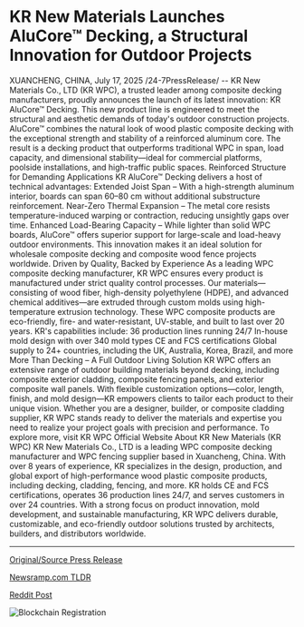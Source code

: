 # KR New Materials Launches AluCore™ Decking, a Structural Innovation for Outdoor Projects

XUANCHENG, CHINA, July 17, 2025 /24-7PressRelease/ -- KR New Materials Co., LTD (KR WPC), a trusted leader among composite decking manufacturers, proudly announces the launch of its latest innovation: KR AluCore™ Decking. This new product line is engineered to meet the structural and aesthetic demands of today's outdoor construction projects.  AluCore™ combines the natural look of wood plastic composite decking with the exceptional strength and stability of a reinforced aluminum core. The result is a decking product that outperforms traditional WPC in span, load capacity, and dimensional stability—ideal for commercial platforms, poolside installations, and high-traffic public spaces.  Reinforced Structure for Demanding Applications KR AluCore™ Decking delivers a host of technical advantages:  Extended Joist Span – With a high-strength aluminum interior, boards can span 60–80 cm without additional substructure reinforcement.  Near-Zero Thermal Expansion – The metal core resists temperature-induced warping or contraction, reducing unsightly gaps over time.  Enhanced Load-Bearing Capacity – While lighter than solid WPC boards, AluCore™ offers superior support for large-scale and load-heavy outdoor environments.  This innovation makes it an ideal solution for wholesale composite decking and composite wood fence projects worldwide.  Driven by Quality, Backed by Experience As a leading WPC composite decking manufacturer, KR WPC ensures every product is manufactured under strict quality control processes. Our materials—consisting of wood fiber, high-density polyethylene (HDPE), and advanced chemical additives—are extruded through custom molds using high-temperature extrusion technology. These WPC composite products are eco-friendly, fire- and water-resistant, UV-stable, and built to last over 20 years.  KR's capabilities include:  36 production lines running 24/7  In-house mold design with over 340 mold types  CE and FCS certifications  Global supply to 24+ countries, including the UK, Australia, Korea, Brazil, and more  More Than Decking – A Full Outdoor Living Solution KR WPC offers an extensive range of outdoor building materials beyond decking, including composite exterior cladding, composite fencing panels, and exterior composite wall panels. With flexible customization options—color, length, finish, and mold design—KR empowers clients to tailor each product to their unique vision.  Whether you are a designer, builder, or composite cladding supplier, KR WPC stands ready to deliver the materials and expertise you need to realize your project goals with precision and performance.  To explore more, visit KR WPC Official Website  About KR New Materials (KR WPC) KR New Materials Co., LTD is a leading WPC composite decking manufacturer and WPC fencing supplier based in Xuancheng, China. With over 8 years of experience, KR specializes in the design, production, and global export of high-performance wood plastic composite products, including decking, cladding, fencing, and more. KR holds CE and FCS certifications, operates 36 production lines 24/7, and serves customers in over 24 countries. With a strong focus on product innovation, mold development, and sustainable manufacturing, KR WPC delivers durable, customizable, and eco-friendly outdoor solutions trusted by architects, builders, and distributors worldwide. 

---

[Original/Source Press Release](https://www.24-7pressrelease.com/press-release/524876/kr-new-materials-launches-alucore-decking-a-structural-innovation-for-outdoor-projects)
                    

[Newsramp.com TLDR](https://newsramp.com/curated-news/kr-wpc-launches-innovative-alucoretm-decking-for-superior-outdoor-spaces/5feea00ed7f09ddc3a2674e0c4dfab39) 

 



[Reddit Post](https://www.reddit.com/r/newsramp/comments/1m217z1/kr_wpc_launches_innovative_alucore_decking_for/) 



![Blockchain Registration](https://cdn.newsramp.app/24-7PressRelease/qrcode/257/17/beanpsI2.webp)
